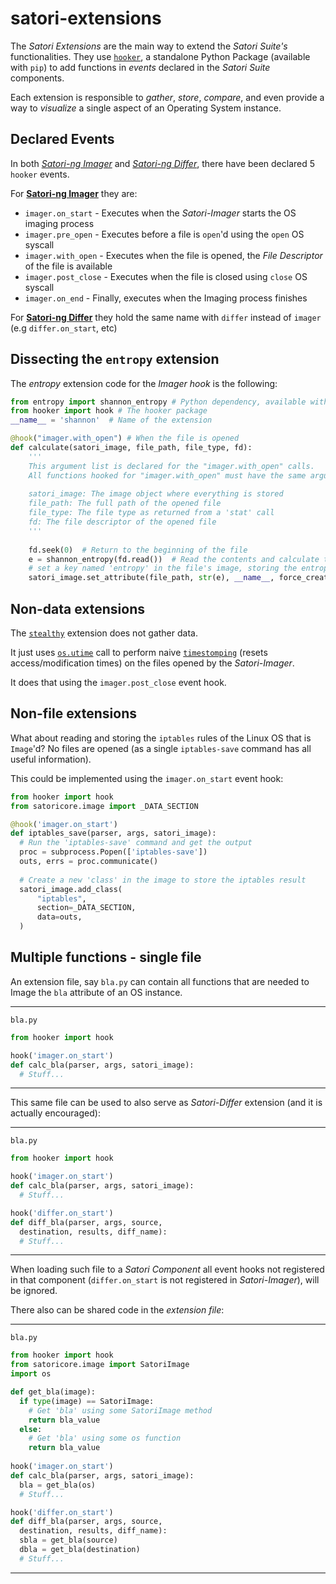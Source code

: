 # satori-extensions

The *Satori Extensions* are the main way to extend the *Satori Suite's* functionalities.
They use [`hooker`](https://github.com/satori-ng/hooker), a standalone Python Package (available with `pip`) to add functions in *events* declared in the *Satori Suite* components.

Each extension is responsible to *gather*, *store*, *compare*, and even provide a way to *visualize* a single aspect of an Operating System instance.


## Declared Events

In both [*Satori-ng Imager*](https://github.com/satori-ng/satori-imager) and [*Satori-ng Differ*](https://github.com/satori-ng/satori-differ), there have been declared 5 `hooker` events.

For [**Satori-ng Imager**](https://github.com/satori-ng/satori-imager) they are:
* `imager.on_start` - Executes when the *Satori-Imager* starts the OS imaging process
* `imager.pre_open` - Executes before a file is `open`'d using the `open` OS syscall
* `imager.with_open` - Executes when the file is opened, the *File Descriptor* of the file is available
* `imager.post_close` - Executes when the file is closed using `close` OS syscall
* `imager.on_end` - Finally, executes when the Imaging process finishes

For [**Satori-ng Differ**](https://github.com/satori-ng/satori-differ) they hold the same name with `differ` instead of `imager` (e.g `differ.on_start`, etc)

  
  
## Dissecting the `entropy` extension

The *entropy* extension code for the *Imager hook* is the following:

```python
from entropy import shannon_entropy # Python dependency, available with PyPI
from hooker import hook # The hooker package
__name__ = 'shannon'  # Name of the extension

@hook("imager.with_open") # When the file is opened
def calculate(satori_image, file_path, file_type, fd):
    '''
    This argument list is declared for the "imager.with_open" calls.
    All functions hooked for "imager.with_open" must have the same argument list
    
    satori_image: The image object where everything is stored
    file_path: The full path of the opened file
    file_type: The file type as returned from a 'stat' call
    fd: The file descriptor of the opened file
    '''
    
    fd.seek(0)  # Return to the beginning of the file
    e = shannon_entropy(fd.read())  # Read the contents and calculate the entropy - uses the 'entropy' external package
    # set a key named 'entropy' in the file's image, storing the entropy value 'e' in it
    satori_image.set_attribute(file_path, str(e), __name__, force_create=True)
```

## Non-data extensions

The [`stealthy`](https://github.com/satori-ng/satori-extensions/blob/master/misc/stealthy.py) extension does not gather data.

It just uses [`os.utime`](https://docs.python.org/3/library/os.html#os.utime) call to perform naive [`timestomping`](http://www.forensicswiki.org/wiki/Timestomp) (resets access/modification times) on the files opened by the *Satori-Imager*.

It does that using the `imager.post_close` event hook.


## Non-file extensions

What about reading and storing the `iptables` rules of the Linux OS that is `Image`'d?
No files are opened (as a single `iptables-save` command has all useful information).

This could be implemented using the `imager.on_start` event hook:


```python
from hooker import hook
from satoricore.image import _DATA_SECTION

@hook('imager.on_start')
def iptables_save(parser, args, satori_image):
  # Run the 'iptables-save' command and get the output
  proc = subprocess.Popen(['iptables-save'])
  outs, errs = proc.communicate()
  
  # Create a new 'class' in the image to store the iptables result
  satori_image.add_class(
      "iptables",
      section=_DATA_SECTION,
      data=outs,
  )
```

## Multiple functions - single file

An extension file, say `bla.py` can contain all functions that are needed to Image the `bla` attribute of an OS instance.

----
`bla.py`
```python
from hooker import hook

hook('imager.on_start')
def calc_bla(parser, args, satori_image):
  # Stuff...
```
----

This same file can be used to also serve as *Satori-Differ* extension (and it is actually encouraged):

----

`bla.py`
```python
from hooker import hook

hook('imager.on_start')
def calc_bla(parser, args, satori_image):
  # Stuff...

hook('differ.on_start')
def diff_bla(parser, args, source,
  destination, results, diff_name):
  # Stuff...
```

----


When loading such file to a *Satori Component* all event hooks not registered in that component (`differ.on_start` is not registered in *Satori-Imager*), will be ignored.

There also can be shared code in the *extension file*:

----

`bla.py`
```python
from hooker import hook
from satoricore.image import SatoriImage
import os

def get_bla(image):
  if type(image) == SatoriImage:
    # Get 'bla' using some SatoriImage method
    return bla_value
  else:
    # Get 'bla' using some os function
    return bla_value
  
hook('imager.on_start')
def calc_bla(parser, args, satori_image):
  bla = get_bla(os)
  # Stuff...

hook('differ.on_start')
def diff_bla(parser, args, source,
  destination, results, diff_name):
  sbla = get_bla(source)
  dbla = get_bla(destination)
  # Stuff...
```

----
